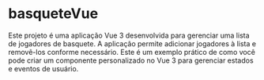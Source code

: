 # basqueteVue

Este projeto é uma aplicação Vue 3 desenvolvida para gerenciar uma lista de jogadores de basquete. A aplicação permite adicionar jogadores à lista e removê-los conforme necessário. Este é um exemplo prático de como você pode criar um componente personalizado no Vue 3 para gerenciar estados e eventos de usuário.

